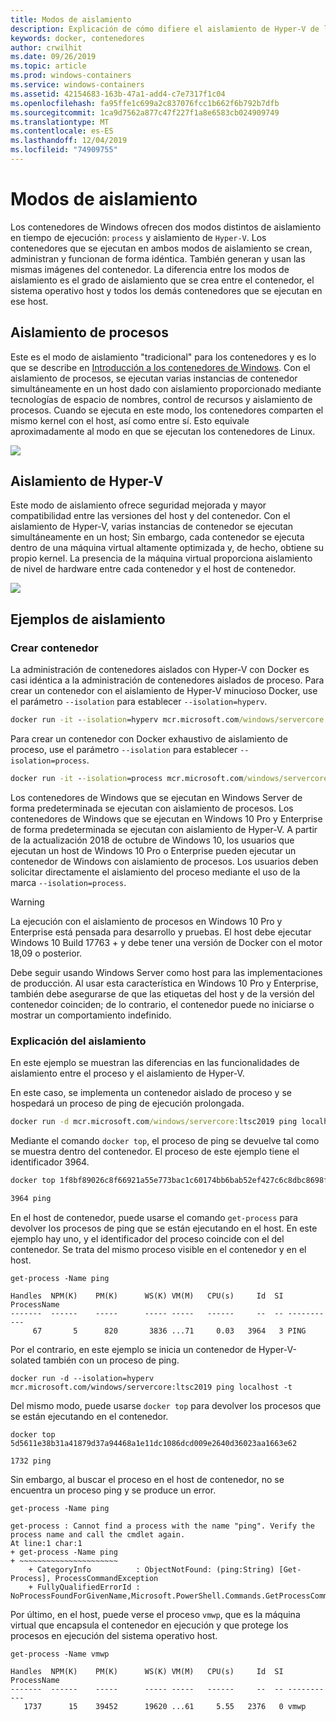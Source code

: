 ```yaml
---
title: Modos de aislamiento
description: Explicación de cómo difiere el aislamiento de Hyper-V de los contenedores aislados del proceso.
keywords: docker, contenedores
author: crwilhit
ms.date: 09/26/2019
ms.topic: article
ms.prod: windows-containers
ms.service: windows-containers
ms.assetid: 42154683-163b-47a1-add4-c7e7317f1c04
ms.openlocfilehash: fa95ffe1c699a2c837076fcc1b662f6b792b7dfb
ms.sourcegitcommit: 1ca9d7562a877c47f227f1a8e6583cb024909749
ms.translationtype: MT
ms.contentlocale: es-ES
ms.lasthandoff: 12/04/2019
ms.locfileid: "74909755"
---
```

# <a name="isolation-modes"></a>Modos de aislamiento

Los contenedores de Windows ofrecen dos modos distintos de aislamiento en tiempo de ejecución: `process` y aislamiento de `Hyper-V`. Los contenedores que se ejecutan en ambos modos de aislamiento se crean, administran y funcionan de forma idéntica. También generan y usan las mismas imágenes del contenedor. La diferencia entre los modos de aislamiento es el grado de aislamiento que se crea entre el contenedor, el sistema operativo host y todos los demás contenedores que se ejecutan en ese host.

## <a name="process-isolation"></a>Aislamiento de procesos

Este es el modo de aislamiento "tradicional" para los contenedores y es lo que se describe en [Introducción a los contenedores de Windows](../about/index.md). Con el aislamiento de procesos, se ejecutan varias instancias de contenedor simultáneamente en un host dado con aislamiento proporcionado mediante tecnologías de espacio de nombres, control de recursos y aislamiento de procesos. Cuando se ejecuta en este modo, los contenedores comparten el mismo kernel con el host, así como entre sí.  Esto equivale aproximadamente al modo en que se ejecutan los contenedores de Linux.

![](media/container-arch-process.png)

## <a name="hyper-v-isolation"></a>Aislamiento de Hyper-V
Este modo de aislamiento ofrece seguridad mejorada y mayor compatibilidad entre las versiones del host y del contenedor. Con el aislamiento de Hyper-V, varias instancias de contenedor se ejecutan simultáneamente en un host; Sin embargo, cada contenedor se ejecuta dentro de una máquina virtual altamente optimizada y, de hecho, obtiene su propio kernel. La presencia de la máquina virtual proporciona aislamiento de nivel de hardware entre cada contenedor y el host de contenedor.

![](media/container-arch-hyperv.png)

## <a name="isolation-examples"></a>Ejemplos de aislamiento

### <a name="create-container"></a>Crear contenedor

La administración de contenedores aislados con Hyper-V con Docker es casi idéntica a la administración de contenedores aislados de proceso. Para crear un contenedor con el aislamiento de Hyper-V minucioso Docker, use el parámetro `--isolation` para establecer `--isolation=hyperv`.

```cmd
docker run -it --isolation=hyperv mcr.microsoft.com/windows/servercore:ltsc2019 cmd
```

Para crear un contenedor con Docker exhaustivo de aislamiento de proceso, use el parámetro `--isolation` para establecer `--isolation=process`.

```cmd
docker run -it --isolation=process mcr.microsoft.com/windows/servercore:ltsc2019 cmd
```

Los contenedores de Windows que se ejecutan en Windows Server de forma predeterminada se ejecutan con aislamiento de procesos. Los contenedores de Windows que se ejecutan en Windows 10 Pro y Enterprise de forma predeterminada se ejecutan con aislamiento de Hyper-V. A partir de la actualización 2018 de octubre de Windows 10, los usuarios que ejecutan un host de Windows 10 Pro o Enterprise pueden ejecutar un contenedor de Windows con aislamiento de procesos. Los usuarios deben solicitar directamente el aislamiento del proceso mediante el uso de la marca `--isolation=process`.

> [!WARNING]
> La ejecución con el aislamiento de procesos en Windows 10 Pro y Enterprise está pensada para desarrollo y pruebas. El host debe ejecutar Windows 10 Build 17763 + y debe tener una versión de Docker con el motor 18,09 o posterior.
> 
> Debe seguir usando Windows Server como host para las implementaciones de producción. Al usar esta característica en Windows 10 Pro y Enterprise, también debe asegurarse de que las etiquetas del host y de la versión del contenedor coinciden; de lo contrario, el contenedor puede no iniciarse o mostrar un comportamiento indefinido.

### <a name="isolation-explanation"></a>Explicación del aislamiento

En este ejemplo se muestran las diferencias en las funcionalidades de aislamiento entre el proceso y el aislamiento de Hyper-V.

En este caso, se implementa un contenedor aislado de proceso y se hospedará un proceso de ping de ejecución prolongada.

``` cmd
docker run -d mcr.microsoft.com/windows/servercore:ltsc2019 ping localhost -t
```

Mediante el comando `docker top`, el proceso de ping se devuelve tal como se muestra dentro del contenedor. El proceso de este ejemplo tiene el identificador 3964.

``` cmd
docker top 1f8bf89026c8f66921a55e773bac1c60174bb6bab52ef427c6c8dbc8698f9d7a

3964 ping
```

En el host de contenedor, puede usarse el comando `get-process` para devolver los procesos de ping que se están ejecutando en el host. En este ejemplo hay uno, y el identificador del proceso coincide con el del contenedor. Se trata del mismo proceso visible en el contenedor y en el host.

```
get-process -Name ping

Handles  NPM(K)    PM(K)      WS(K) VM(M)   CPU(s)     Id  SI ProcessName
-------  ------    -----      ----- -----   ------     --  -- -----------
     67       5      820       3836 ...71     0.03   3964   3 PING
```

Por el contrario, en este ejemplo se inicia un contenedor de Hyper-V-solated también con un proceso de ping.

```
docker run -d --isolation=hyperv mcr.microsoft.com/windows/servercore:ltsc2019 ping localhost -t
```

Del mismo modo, puede usarse `docker top` para devolver los procesos que se están ejecutando en el contenedor.

```
docker top 5d5611e38b31a41879d37a94468a1e11dc1086dcd009e2640d36023aa1663e62

1732 ping
```

Sin embargo, al buscar el proceso en el host de contenedor, no se encuentra un proceso ping y se produce un error.

```
get-process -Name ping

get-process : Cannot find a process with the name "ping". Verify the process name and call the cmdlet again.
At line:1 char:1
+ get-process -Name ping
+ ~~~~~~~~~~~~~~~~~~~~~~
    + CategoryInfo          : ObjectNotFound: (ping:String) [Get-Process], ProcessCommandException
    + FullyQualifiedErrorId : NoProcessFoundForGivenName,Microsoft.PowerShell.Commands.GetProcessCommand
```

Por último, en el host, puede verse el proceso `vmwp`, que es la máquina virtual que encapsula el contenedor en ejecución y que protege los procesos en ejecución del sistema operativo host.

```
get-process -Name vmwp

Handles  NPM(K)    PM(K)      WS(K) VM(M)   CPU(s)     Id  SI ProcessName
-------  ------    -----      ----- -----   ------     --  -- -----------
   1737      15    39452      19620 ...61     5.55   2376   0 vmwp
```
